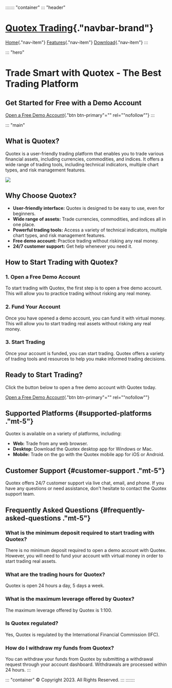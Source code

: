 ::::::: \"container\"
::: \"header\"
# [Quotex Trading](\%22#\%22){."navbar-brand"}

[Home](\%22#\%22){."nav-item"}
[Features](\%22#\%22){."nav-item"}
[Download](\%22#\%22){."nav-item"}
:::

::: \"hero\"
# Trade Smart with Quotex - The Best Trading Platform

## Get Started for Free with a Demo Account

[Open a Free Demo
Account](\%22https://traff.sbs/quotexonelink\%22){."btn
btn-primary"="" rel=""nofollow""}
:::

::: \"main\"
## What is Quotex?

Quotex is a user-friendly trading platform that enables you to trade
various financial assets, including currencies, commodities, and
indices. It offers a wide range of trading tools, including technical
indicators, multiple chart types, and risk management features.

[![](https://static.quotex.io/files/1_en/300_250.jpg)](https://traff.sbs/brokerqxsignupf)

## Why Choose Quotex?

-   **User-friendly interface:** Quotex is designed to be easy to use,
    even for beginners.
-   **Wide range of assets:** Trade currencies, commodities, and indices
    all in one place.
-   **Powerful trading tools:** Access a variety of technical
    indicators, multiple chart types, and risk management features.
-   **Free demo account:** Practice trading without risking any real
    money.
-   **24/7 customer support:** Get help whenever you need it.

## How to Start Trading with Quotex?

### 1. Open a Free Demo Account

To start trading with Quotex, the first step is to open a free demo
account. This will allow you to practice trading without risking any
real money.

### 2. Fund Your Account

Once you have opened a demo account, you can fund it with virtual money.
This will allow you to start trading real assets without risking any
real money.

### 3. Start Trading

Once your account is funded, you can start trading. Quotex offers a
variety of trading tools and resources to help you make informed trading
decisions.

## Ready to Start Trading?

Click the button below to open a free demo account with Quotex today.

[Open a Free Demo
Account](\%22https://traff.sbs/quotexonelink\%22){."btn
btn-primary"="" rel=""nofollow""}

## Supported Platforms {#supported-platforms ."mt-5"}

Quotex is available on a variety of platforms, including:

-   **Web:** Trade from any web browser.
-   **Desktop:** Download the Quotex desktop app for Windows or Mac.
-   **Mobile:** Trade on the go with the Quotex mobile app for iOS or
    Android.

## Customer Support {#customer-support ."mt-5"}

Quotex offers 24/7 customer support via live chat, email, and phone. If
you have any questions or need assistance, don't hesitate to contact the
Quotex support team.

## Frequently Asked Questions {#frequently-asked-questions ."mt-5"}

### What is the minimum deposit required to start trading with Quotex?

There is no minimum deposit required to open a demo account with Quotex.
However, you will need to fund your account with virtual money in order
to start trading real assets.

### What are the trading hours for Quotex?

Quotex is open 24 hours a day, 5 days a week.

### What is the maximum leverage offered by Quotex?

The maximum leverage offered by Quotex is 1:100.

### Is Quotex regulated?

Yes, Quotex is regulated by the International Financial Commission
(IFC).

### How do I withdraw my funds from Quotex?

You can withdraw your funds from Quotex by submitting a withdrawal
request through your account dashboard. Withdrawals are processed within
24 hours.
:::

::: \"container\"
© Copyright 2023. All Rights Reserved.
:::
:::::::

